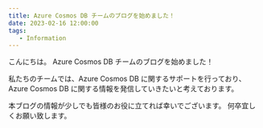 ```yaml
---
title: Azure Cosmos DB チームのブログを始めました！
date: 2023-02-16 12:00:00
tags:
   - Information
---
```


こんにちは。
Azure Cosmos DB チームのブログを始めました！

私たちのチームでは、Azure Cosmos DB に関するサポートを行っており、Azure Cosmos DB に関する情報を発信していきたいと考えております。

本ブログの情報が少しでも皆様のお役に立てれば幸いでございます。
何卒宜しくお願い致します。